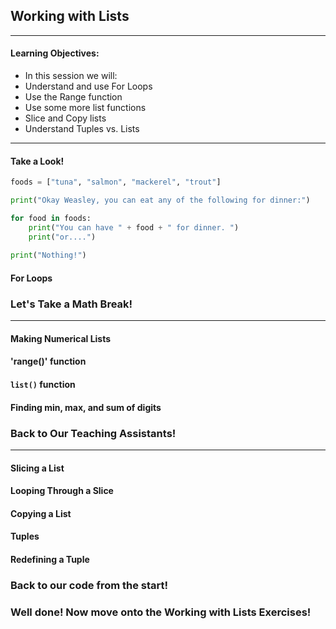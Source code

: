 ## Working with Lists
---

#### Learning Objectives:
- In this session we will:
- Understand and use For Loops
- Use the Range function
- Use some more list functions
- Slice and Copy lists
- Understand Tuples vs. Lists
---

#### Take a Look!
```py
foods = ["tuna", "salmon", "mackerel", "trout"]

print("Okay Weasley, you can eat any of the following for dinner:")

for food in foods:
    print("You can have " + food + " for dinner. ")
    print("or....")
   
print("Nothing!")
```

#### For Loops


### Let's Take a Math Break!
---
#### Making Numerical Lists

#### 'range()' function

#### `list()` function

#### Finding min, max, and sum of digits

### Back to Our Teaching Assistants!

---
#### Slicing a List


#### Looping Through a Slice

#### Copying a List


#### Tuples


#### Redefining a Tuple

### Back to our code from the start!

### Well done! Now move onto the Working with Lists Exercises!
